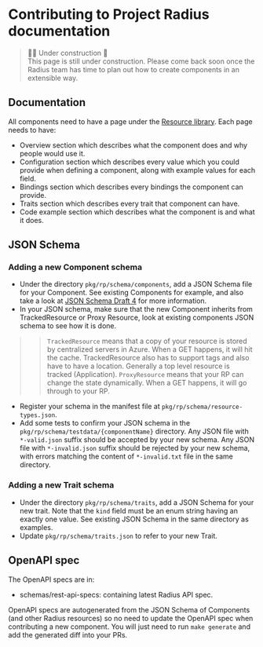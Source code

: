 # Contributing to Project Radius documentation

> 👷‍♂️ Under construction 🚧 <br>
This page is still under construction. Please come back soon once the Radius team has time to plan out how to create components in an extensible way.

## Documentation

All components need to have a page under the [Resource library](https://github.com/project-radius/docs/tree/edge/docs/content/resources). Each page needs to have:

- Overview section which describes what the component does and why people would use it.
- Configuration section which describes every value which you could provide when defining a component, along with example values for each field.
- Bindings section which describes every bindings the component can provide.
- Traits section which describes every trait that component can have.
- Code example section which describes what the component is and what it does.

## JSON Schema

### Adding a new Component schema

- Under the directory `pkg/rp/schema/components`, add a JSON Schema file for your Component. See existing Components for example, and also take a look at [JSON Schema Draft 4](https://json-schema.org/specification-links.html#draft-4) for more information.
- In your JSON schema, make sure that the new Component inherits from TrackedResource or Proxy Resource, look at existing components JSON schema to see how it is done.
>> `TrackedResource` means that a copy of your resource is stored by centralized servers in Azure. When a GET happens, it will hit the cache. TrackedResource also has to support tags and also have to have a location. Generally a top level resource is tracked (Application).
>> `ProxyResource` means that your RP can change the state dynamically. When a GET happens, it will go through to your RP.
- Register your schema in the manifest file at `pkg/rp/schema/resource-types.json`.
- Add some tests to confirm your JSON schema in the `pkg/rp/schema/testdata/{componentName}` directory. Any JSON file with `*-valid.json` suffix should be accepted by your new schema. Any JSON file with `*-invalid.json` suffix should be rejected by your new schema, with errors matching the content of `*-invalid.txt` file in the same directory.

### Adding a new Trait schema

- Under the directory `pkg/rp/schema/traits`, add a JSON Schema for your new trait. Note that the `kind` field must be an enum string having an exactly one value. See existing JSON Schema in the same directory as examples.
- Update `pkg/rp/schema/traits.json` to refer to your new Trait.

## OpenAPI spec

The OpenAPI specs are in:
- schemas/rest-api-specs: containing latest Radius API spec.

OpenAPI specs are autogenerated from the JSON Schema of Components (and other Radius resources) so no need to update the OpenAPI spec when contributing a new component. You will just need to run `make generate` and add the generated diff into your PRs.
